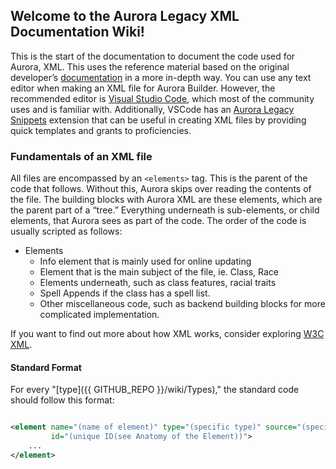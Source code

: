 ## Welcome to the Aurora Legacy XML Documentation Wiki!

This is the start of the documentation to document the code used for Aurora, XML. This uses the reference material based
on the original developer’s [documentation](https://aurorabuilder.com/documentation/) in a more in-depth way. You can
use any text editor when making an XML file for Aurora Builder. However, the recommended editor
is [Visual Studio Code](https://code.visualstudio.com/), which most of the community uses and is familiar with.
Additionally, VSCode has
an [Aurora Legacy Snippets](https://marketplace.visualstudio.com/items?itemName=AuroraLegacy.auroralegacy-snippets)
extension that can be useful in creating XML files by providing quick templates and grants to proficiencies.

### Fundamentals of an XML file

All files are encompassed by an `<elements>` tag. This is the parent of the code that follows. Without this, Aurora
skips over reading the contents of the file.
The building blocks with Aurora XML are these elements, which are the parent part of a “tree.” Everything underneath is
sub-elements, or child elements, that Aurora sees as part of the code. The order of the code is usually scripted as
follows:

* Elements
    * Info element that is mainly used for online updating
    * Element that is the main subject of the file, ie. Class, Race
    * Elements underneath, such as class features, racial traits
    * Spell Appends if the class has a spell list.
    * Other miscellaneous code, such as backend building blocks for more complicated implementation.

If you want to find out more about how XML works, consider
exploring [W3C XML](https://www.w3.org/TR/2008/REC-xml-20081126/).

#### Standard Format

For every "[type]({{ GITHUB_REPO }}/wiki/Types)," the standard code should follow
this format:

```xml

<element name="(name of element)" type="(specific type)" source="(specific source, ie. Homebrew)"
         id="(unique ID(see Anatomy of the Element))">
    ...
</element>
```
